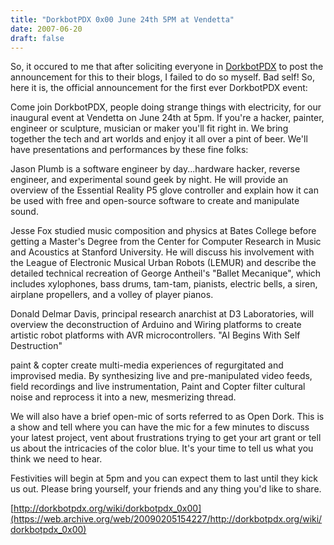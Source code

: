 ```yaml
---
title: "DorkbotPDX 0x00 June 24th 5PM at Vendetta"
date: 2007-06-20
draft: false
---
```


So, it occured to me that after soliciting everyone in [DorkbotPDX](https://web.archive.org/web/20090205154227/http://dorkbotpdx.org/) to post the announcement for this to their blogs, I failed to do so myself. Bad self! So, here it is, the official announcement for the first ever DorkbotPDX event:

Come join DorkbotPDX, people doing strange things with electricity, for our inaugural event at Vendetta on June 24th at 5pm. If you're a hacker, painter, engineer or sculpture, musician or maker you'll fit right in. We bring together the tech and art worlds and enjoy it all over a pint of beer. We'll have presentations and performances by these fine folks:

Jason Plumb is a software engineer by day...hardware hacker, reverse engineer, and experimental sound geek by night. He will provide an overview of the Essential Reality P5 glove controller and explain how it can be used with free and open-source software to create and manipulate sound.

Jesse Fox studied music composition and physics at Bates College before getting a Master's Degree from the Center for Computer Research in Music and Acoustics at Stanford University. He will discuss his involvement with the League of Electronic Musical Urban Robots (LEMUR) and describe the detailed technical recreation of George Antheil's "Ballet Mecanique", which includes xylophones, bass drums, tam-tam, pianists, electric bells, a siren, airplane propellers, and a volley of player pianos.

Donald Delmar Davis, principal research anarchist at D3 Laboratories, will overview the deconstruction of Arduino and Wiring platforms to create artistic robot platforms with AVR microcontrollers. "AI Begins With Self Destruction"

paint & copter create multi-media experiences of regurgitated and improvised media. By synthesizing live and pre-manipulated video feeds, field recordings and live instrumentation, Paint and Copter filter cultural noise and reprocess it into a new, mesmerizing thread.

We will also have a brief open-mic of sorts referred to as Open Dork. This is a show and tell where you can have the mic for a few minutes to discuss your latest project, vent about frustrations trying to get your art grant or tell us about the intricacies of the color blue. It's your time to tell us what you think we need to hear.

Festivities will begin at 5pm and you can expect them to last until they kick us out. Please bring yourself, your friends and any thing you'd like to share.

[http://dorkbotpdx.org/wiki/dorkbotpdx_0x00](https://web.archive.org/web/20090205154227/http://dorkbotpdx.org/wiki/dorkbotpdx_0x00)
